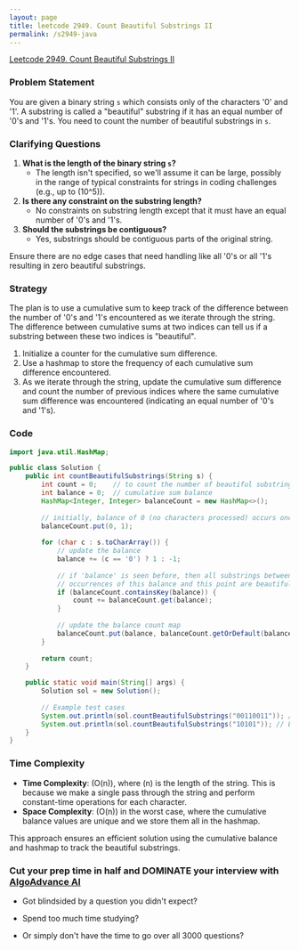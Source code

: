 ```yaml
---
layout: page
title: leetcode 2949. Count Beautiful Substrings II
permalink: /s2949-java
---
```

[Leetcode 2949. Count Beautiful Substrings II](https://algoadvance.github.io/algoadvance/l2949)
### Problem Statement
You are given a binary string `s` which consists only of the characters '0' and '1'. A substring is called a "beautiful" substring if it has an equal number of '0's and '1's. You need to count the number of beautiful substrings in `s`.

### Clarifying Questions
1. **What is the length of the binary string `s`?**
   - The length isn't specified, so we'll assume it can be large, possibly in the range of typical constraints for strings in coding challenges (e.g., up to \(10^5\)).
2. **Is there any constraint on the substring length?**
   - No constraints on substring length except that it must have an equal number of '0's and '1's.
3. **Should the substrings be contiguous?**
   - Yes, substrings should be contiguous parts of the original string.

Ensure there are no edge cases that need handling like all '0's or all '1's resulting in zero beautiful substrings.

### Strategy
The plan is to use a cumulative sum to keep track of the difference between the number of '0's and '1's encountered as we iterate through the string. The difference between cumulative sums at two indices can tell us if a substring between these two indices is "beautiful".

1. Initialize a counter for the cumulative sum difference.
2. Use a hashmap to store the frequency of each cumulative sum difference encountered.
3. As we iterate through the string, update the cumulative sum difference and count the number of previous indices where the same cumulative sum difference was encountered (indicating an equal number of '0's and '1's).

### Code

```java
import java.util.HashMap;

public class Solution {
    public int countBeautifulSubstrings(String s) {
        int count = 0;    // to count the number of beautiful substrings
        int balance = 0;  // cumulative sum balance
        HashMap<Integer, Integer> balanceCount = new HashMap<>();
        
        // initially, balance of 0 (no characters processed) occurs once
        balanceCount.put(0, 1);
        
        for (char c : s.toCharArray()) {
            // update the balance
            balance += (c == '0') ? 1 : -1;
            
            // if 'balance' is seen before, then all substrings between previous 
            // occurrences of this balance and this point are beautiful
            if (balanceCount.containsKey(balance)) {
                count += balanceCount.get(balance);
            }
            
            // update the balance count map
            balanceCount.put(balance, balanceCount.getOrDefault(balance, 0) + 1);
        }
        
        return count;
    }

    public static void main(String[] args) {
        Solution sol = new Solution();
        
        // Example test cases
        System.out.println(sol.countBeautifulSubstrings("00110011")); // Expected output: 6
        System.out.println(sol.countBeautifulSubstrings("10101")); // Expected output: 4
    }
}
```

### Time Complexity
- **Time Complexity**: \(O(n)\), where \(n\) is the length of the string. This is because we make a single pass through the string and perform constant-time operations for each character.
- **Space Complexity**: \(O(n)\) in the worst case, where the cumulative balance values are unique and we store them all in the hashmap.

This approach ensures an efficient solution using the cumulative balance and hashmap to track the beautiful substrings.


### Cut your prep time in half and DOMINATE your interview with [AlgoAdvance AI](https://algoAdvance.com)

- Got blindsided by a question you didn't expect?

- Spend too much time studying?

- Or simply don't have the time to go over all 3000 questions?

